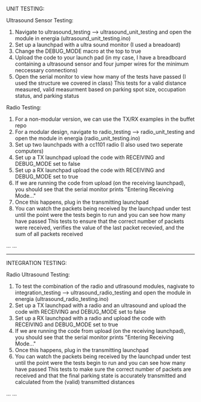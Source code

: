 UNIT TESTING:

Ultrasound Sensor Testing:
1. Navigate to ultrasound_testing --> ultrasound_unit_testing and open the module in energia (ultrasound_unit_testing.ino)
2. Set up a launchpad with a ultra sound monitor (I used a breadoard)
3. Change the DEBUG_MODE macro at the top to true
4. Upload the code to your launch pad (in my case, I have a breadboard containing a ultrasound sensor and four jumper wires for the minimum neccessary connections)
5. Open the serial monitor to view how many of the tests have passed (I used the structure we covered in class) 
This tests for a valid distance measured, valid measurment based on parking spot size, occupation status, and parking status


Radio Testing:
1. For a non-modular version, we can use the TX/RX examples in the buffet repo
2. For a modular design, navigate to radio_testing --> radio_unit_testing and open the module in energia (radio_unit_testing.ino)
3. Set up two launchpads with a cc1101 radio (I also used two seperate computers)
2. Set up a TX launchpad upload the code with RECEIVING and DEBUG_MODE set to false
3. Set up a RX launchpad upload the code with RECEIVING and DEBUG_MODE set to true
6. If we are running the code from upload (on the receiving launchpad), you should see that the serial monitor prints "Entering Receiving Mode..."
7. Once this happens, plug in the transmitting launchpad
8. You can watch the packets being received by the launchpad under test until the point were the tests begin to run and you can see how many have passed
This tests to ensure that the correct number of packets were received, verifies the value of the last packet recevied, and the sum of all packets received

...
...

-------------------------------------------------------------------------------------------------------------------------------------------------------------------------
INTEGRATION TESTING:

Radio Ultrasound Testing:
1. To test the combination of the radio and utlrasound modules, nagivate to integration_testing --> ultrasound_radio_testing and open the module in energia (ultrasound_radio_testing.ino)
2. Set up a TX launchpad with a radio and an ultrasound and upload the code with RECEIVING and DEBUG_MODE set to false
3. Set up a RX launchpad with a radio and upload the code with RECEIVING and DEBUG_MODE set to true
4. If we are running the code from upload (on the receiving launchpad), you should see that the serial monitor prints "Entering Receiving Mode..."
5. Once this happens, plug in the transmitting launchpad
6. You can watch the packets being received by the launchpad under test until the point were the tests begin to run and you can see how many have passed
This tests to make sure the correct number of packets are received and that the final parking state is accurately transmitted and calculated from the (valid) transmitted distances

...
...